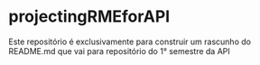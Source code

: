 # projectingRMEforAPI
Este repositório é exclusivamente para construir um rascunho do README.md que vai para repositório do 1° semestre da API
